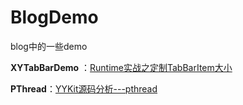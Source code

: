 # BlogDemo
blog中的一些demo

**XYTabBarDemo** ：[Runtime实战之定制TabBarItem大小](http://iipanda.com/2016/05/11/Runtime%E5%AE%9E%E6%88%98%E4%B9%8B%E5%AE%9A%E5%88%B6TabBarItem%E5%A4%A7%E5%B0%8F/)<p>
**PThread**：[YYKit源码分析---pthread](http://iipanda.com/2016/06/21/YYKit-pthread/)<p>